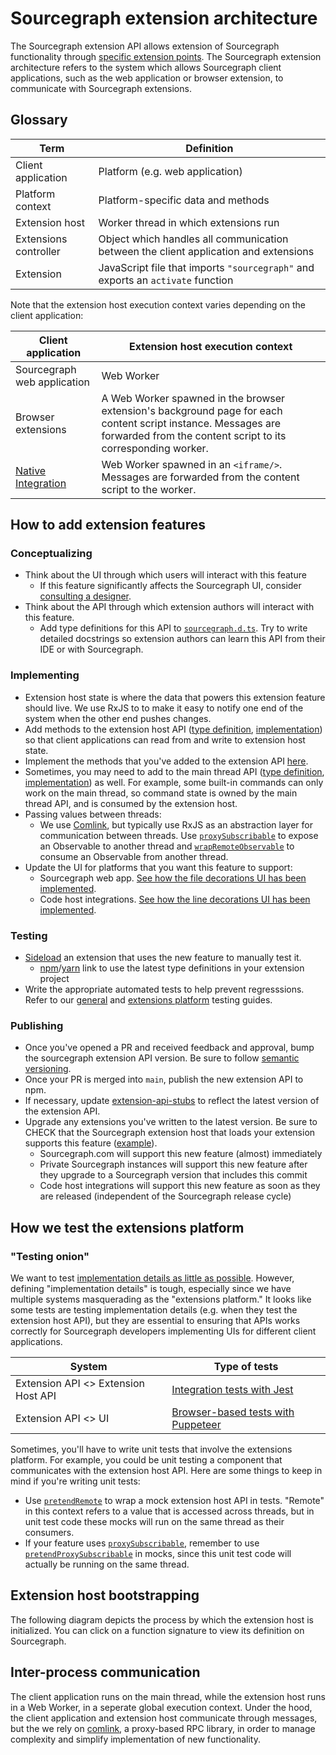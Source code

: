# Sourcegraph extension architecture

The Sourcegraph extension API allows extension of Sourcegraph functionality through [specific extension points](https://unpkg.com/sourcegraph@24.7.0/dist/docs/index.html). The Sourcegraph extension architecture refers to the system which allows Sourcegraph client applications, such as the web application or browser extension, to communicate with Sourcegraph extensions. 

<object data="/dev/background-information/web/extension-architecture.svg" type="image/svg+xml" style="width:100%;">
</object>

## Glossary

| Term | Definition |
| --- | --- |
| Client application | Platform (e.g. web application) |
| Platform context | Platform-specific data and methods |
| Extension host | Worker thread in which extensions run |
| Extensions controller | Object which handles all communication between the client application and extensions |
| Extension | JavaScript file that imports `"sourcegraph"` and exports an `activate` function |


Note that the extension host execution context varies depending on the client application:

| Client application | Extension host execution context |
| --- | --- |
| Sourcegraph web application | Web Worker |
| Browser extensions | A Web Worker spawned in the browser extension's background page for each content script instance. Messages are forwarded from the content script to its corresponding worker. |
| [Native Integration](../web/code_host_integrations.md#how-code-host-integrations-are-delivered) | Web Worker spawned in an `<iframe/>`. Messages are forwarded from the content script to the worker. |


<!-- TODO(tj|p=2) future topics: 1) code tour/onboarding help -->

## How to add extension features

### Conceptualizing

- Think about the UI through which users will interact with this feature
	- If this feature significantly affects the Sourcegraph UI, consider [consulting a designer](https://handbook.sourcegraph.com/product/design#working-with-design-requesting-design-work).
- Think about the API through which extension authors will interact with this feature. 
	- Add type definitions for this API to [`sourcegraph.d.ts`](https://sourcegraph.com/github.com/sourcegraph/sourcegraph/-/blob/client/extension-api/src/sourcegraph.d.ts). Try to write detailed docstrings so extension authors can learn this API from their IDE or with Sourcegraph.

### Implementing

- Extension host state is where the data that powers this extension feature should live. We use RxJS to to make it easy to notify one end of the system when the other end pushes changes. 
- Add methods to the extension host API ([type definition](https://sourcegraph.com/github.com/sourcegraph/sourcegraph@79b7780a76bf93d4f153b3e5657013ca6f820d06/-/blob/client/shared/src/api/contract.ts#L27-32), [implementation](https://sourcegraph.com/github.com/sourcegraph/sourcegraph/-/blob/client/shared/src/api/extension/extensionHostApi.ts)) so that client applications can read from and write to extension host state.
- Implement the methods that you've added to the extension API [here](https://sourcegraph.com/github.com/sourcegraph/sourcegraph@79b7780a76bf93d4f153b3e5657013ca6f820d06/-/blob/client/shared/src/api/extension/extensionApi.ts).
- Sometimes, you may need to add to the main thread API ([type definition](https://sourcegraph.com/github.com/sourcegraph/sourcegraph@79b7780a76bf93d4f153b3e5657013ca6f820d06/-/blob/client/shared/src/api/contract.ts#L169-174), [implementation](https://sourcegraph.com/github.com/sourcegraph/sourcegraph/-/blob/client/shared/src/api/client/mainthread-api.ts)) as well. For example, some built-in commands can only work on the main thread, so command state is owned by the main thread API, and is consumed by the extension host.
- Passing values between threads:
	- We use [Comlink](#inter-process-communication), but typically use RxJS as an abstraction layer for communication between threads. Use [`proxySubscribable`](https://sourcegraph.com/github.com/sourcegraph/sourcegraph@79b7780/-/blob/client/shared/src/api/extension/api/common.ts#L21:14&tab=references) to expose an Observable to another thread and [`wrapRemoteObservable`](https://sourcegraph.com/github.com/sourcegraph/sourcegraph@79b7780/-/blob/client/shared/src/api/client/api/common.ts#L50:14&tab=references) to consume an Observable from another thread.
- Update the UI for platforms that you want this feature to support:
	- Sourcegraph web app. [See how the file decorations UI has been implemented](https://sourcegraph.com/github.com/sourcegraph/sourcegraph@79b7780a76bf93d4f153b3e5657013ca6f820d06/-/blob/client/web/src/repo/tree/TreePage.tsx#L198-213).
	- Code host integrations. [See how the line decorations UI has been implemented](https://sourcegraph.com/github.com/sourcegraph/sourcegraph@79b7780/-/blob/client/browser/src/shared/code-hosts/shared/codeHost.tsx#L1039-1094).

### Testing

- [Sideload](../../../extensions/authoring/local_development.md) an extension that uses the new feature to manually test it.
	- [npm](https://docs.npmjs.com/cli/v7/commands/npm-link)/[yarn](https://classic.yarnpkg.com/en/docs/cli/link/) link to use the latest type definitions in your extension project
- Write the appropriate automated tests to help prevent regresssions. Refer to our [general](http://docs.sourcegraph.com/dev/background-information/testing_web_code) and [extensions platform](#how-we-test-the-extensions-platform) testing guides.

### Publishing

- Once you've opened a PR and received feedback and approval, bump the sourcegraph extension API version. Be sure to follow [semantic versioning](https://semver.org/).
- Once your PR is merged into `main`, publish the new extension API to npm.
- If necessary, update [extension-api-stubs](https://github.com/sourcegraph/extension-api-stubs) to reflect the latest version of the extension API. 
- Upgrade any extensions you've written to the latest version. Be sure to CHECK that the Sourcegraph extension host that loads your extension supports this feature ([example](https://sourcegraph.com/github.com/codecov/sourcegraph-codecov@19a302e7dccb48b4fe910f1862309e434cf76bb8/-/blob/src/extension.ts#L225-227)).
	- Sourcegraph.com will support this new feature (almost) immediately
	- Private Sourcegraph instances will support this new feature after they upgrade to a Sourcegraph version that includes this commit
	- Code host integrations will support this new feature as soon as they are released (independent of the Sourcegraph release cycle)

## How we test the extensions platform


### "Testing onion"

<object data="/dev/background-information/web/extensions-testing-onion.svg" type="image/svg+xml" style="width:100%; height: 100%">
</object>

We want to test [implementation details as little as possible](https://kentcdodds.com/blog/testing-implementation-details#why-is-testing-implementation-details-bad). However, defining "implementation details" is tough, especially since we have multiple systems masquerading as the "extensions platform." It looks like some tests are testing implementation details (e.g. when they test the extension host API), but they are essential to ensuring that APIs works correctly for Sourcegraph developers implementing UIs for different client applications.

| System | Type of tests |
| --- | --- |
| Extension API <> Extension Host API | [Integration tests with Jest](https://sourcegraph.com/github.com/sourcegraph/sourcegraph/-/tree/client/shared/src/api/integration-test) |
| Extension API <> UI | [Browser-based tests with Puppeteer](https://docs.sourcegraph.com/dev/background-information/testing#browser-based-tests) |


Sometimes, you'll have to write unit tests that involve the extensions platform. For example, you could be unit testing a component that communicates with the extension host API. Here are some things to keep in mind if you're writing unit tests:

- Use [`pretendRemote`](https://sourcegraph.com/github.com/sourcegraph/sourcegraph@79b7780a76bf93d4f153b3e5657013ca6f820d06/-/blob/client/shared/src/api/util.ts#L134:14&tab=references) to wrap a mock extension host API in tests. "Remote" in this context refers to a value that is accessed across threads, but in unit test code these mocks will run on the same thread as their consumers.
- If your feature uses [`proxySubscribable`](https://sourcegraph.com/github.com/sourcegraph/sourcegraph@79b7780/-/blob/client/shared/src/api/extension/api/common.ts#L21:14&tab=references), remember to use [`pretendProxySubscribable`](https://sourcegraph.com/github.com/sourcegraph/sourcegraph@79b7780/-/blob/client/shared/src/api/extension/api/common.ts#L21:14&tab=references) in mocks, since this unit test code will actually be running on the same thread.

## Extension host bootstrapping

The following diagram depicts the process by which the extension host is initialized. You can click on a function signature to view its definition on Sourcegraph.

<object data="/dev/background-information/web/extension-host.svg" type="image/svg+xml" style="width:100%; height: 100%">
</object>

<!--- Update this diagram (../web/extension-host.drawio) on https://app.diagrams.net/  -->
## Inter-process communication

The client application runs on the main thread, while the extension host runs in a Web Worker, in a seperate global execution context. Under the hood, the client application and extension host communicate through messages, but the we rely on [comlink](https://github.com/GoogleChromeLabs/comlink), a proxy-based RPC library, in order to manage complexity and simplify implementation of new functionality. 

<!-- TODO(tj): Would visualization of how comlink + RxJS work together help? -->
